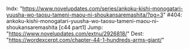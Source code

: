 Indx: "https://www.novelupdates.com/series/ankoku-kishi-monogatari-yuusha-wo-taosu-tameni-maou-ni-shoukansaremashita/?pg=3"
#404: ankoku-kishi-monogatari-yuusha-wo-taosu-tameni-maou-ni-shoukansaremashita [c44 part1]
Jump: "https://www.novelupdates.com/extnu/2926818/"
Dest: "https://wordexcerpt.com/chapter-44-1-hundreds-arms-giant/"